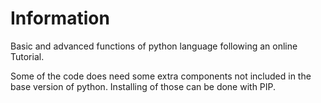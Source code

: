 # Information
Basic and advanced functions of python language following an online Tutorial.

Some of the code does need some extra components not included in the base version of python. Installing of those can be done with PIP.
